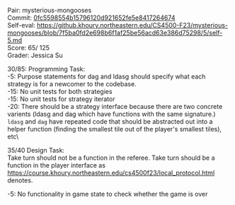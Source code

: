 Pair: mysterious-mongooses \
Commit: [0fc5598554b15796120d921652fe5e8417264674](https://github.khoury.northeastern.edu/CS4500-F23/mysterious-mongooses/tree/0fc5598554b15796120d921652fe5e8417264674) \
Self-eval: https://github.khoury.northeastern.edu/CS4500-F23/mysterious-mongooses/blob/7f5ba0fd2e698b6f1af25be56acd63e386d75298/5/self-5.md \
Score: 65/ 125\
Grader: Jessica Su

30/85: Programming Task: \
-5: Purpose statements for dag and ldasg should specify what each strategy is for a newcomer to the codebase.\
-15: No unit tests for both strategies\
-15: No unit tests for strategy iterator\
-20: There should be a strategy interface because there are two concrete varients (ldasg and dag which have functions with the same signature.) `ldasg` and `dag` have repeated code that should be abstracted out into a helper function (finding the smallest tile out of the player's smallest tiles), etc\

35/40 Design Task: \
Take turn should not be a function in the referee. Take turn should be a function in the player interface as https://course.khoury.northeastern.edu/cs4500f23/local_protocol.html denotes.

-5: No functionality in game state to check whether the game is over
